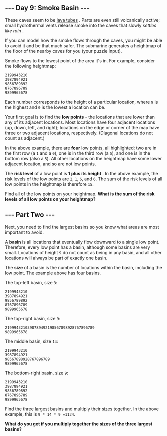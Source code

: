 ## --- Day 9: Smoke Basin ---

These caves seem to be [lava tubes](https://en.wikipedia.org/wiki/Lava_tube) .
Parts are even still volcanically active; small hydrothermal vents release smoke
into the caves that slowly _settles like rain_ .

If you can model how the smoke flows through the caves, you might be able to
avoid it and be that much safer. The submarine generates a heightmap of the
floor of the nearby caves for you (your puzzle input).

Smoke flows to the lowest point of the area it's in. For example, consider the
following heightmap:

```
2199943210
3987894921
9856789892
8767896789
9899965678
```

Each number corresponds to the height of a particular location, where `9` is the
highest and `0` is the lowest a location can be.

Your first goal is to find the **low points** - the locations that are lower
than any of its adjacent locations. Most locations have four adjacent locations
(up, down, left, and right); locations on the edge or corner of the map have
three or two adjacent locations, respectively. (Diagonal locations do not count
as adjacent.)

In the above example, there are **four** low points, all highlighted: two are in
the first row (a `1` and a `0`), one is in the third row (a `5`), and one is in
the bottom row (also a `5`). All other locations on the heightmap have some
lower adjacent location, and so are not low points.

The **risk level** of a low point is **1 plus its height** . In the above
example, the risk levels of the low points are `2`, `1`, `6`, and `6`. The sum
of the risk levels of all low points in the heightmap is therefore `15`.

Find all of the low points on your heightmap. **What is the sum of the risk
levels of all low points on your heightmap?**

## --- Part Two ---

Next, you need to find the largest basins so you know what areas are most
important to avoid.

A **basin** is all locations that eventually flow downward to a single low
point. Therefore, every low point has a basin, although some basins are very
small. Locations of height `9` do not count as being in any basin, and all other
locations will always be part of exactly one basin.

The **size** of a basin is the number of locations within the basin, including
the low point. The example above has four basins.

The top-left basin, size `3`:

```
2199943210
3987894921
9856789892
8767896789
9899965678
```

The top-right basin, size `9`:

```
2199943210398789492198567898928767896789
9899965678
```

The middle basin, size `14`:

```
2199943210
3987894921
98567898928767896789
9899965678
```

The bottom-right basin, size `9`:

```
2199943210
3987894921
9856789892
8767896789
9899965678
```

Find the three largest basins and multiply their sizes together. In the above
example, this is `9 * 14 * 9 =1134`.

**What do you get if you multiply together the sizes of the three largest
basins?**
